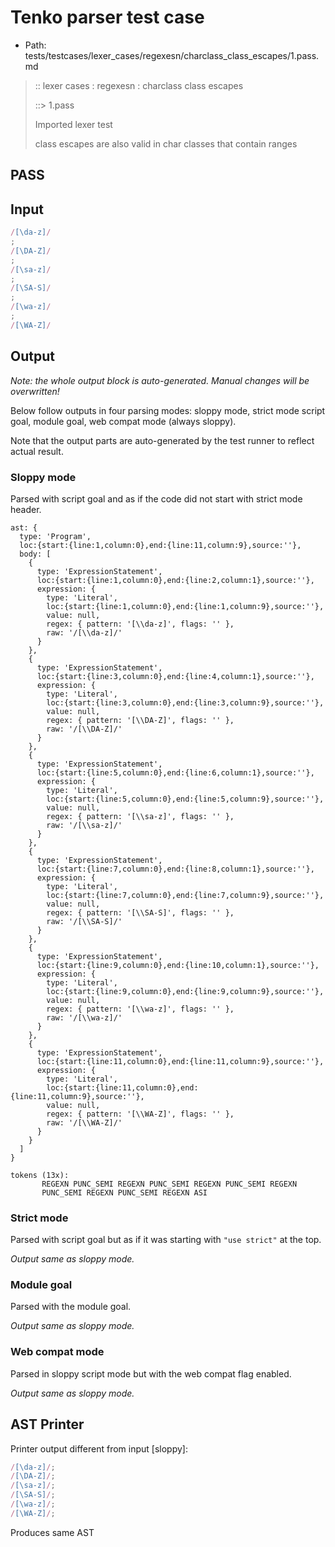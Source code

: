 # Tenko parser test case

- Path: tests/testcases/lexer_cases/regexesn/charclass_class_escapes/1.pass.md

> :: lexer cases : regexesn : charclass class escapes
>
> ::> 1.pass
>
> Imported lexer test
>
> class escapes are also valid in char classes that contain ranges

## PASS

## Input

`````js
/[\da-z]/
;
/[\DA-Z]/
;
/[\sa-z]/
;
/[\SA-S]/
;
/[\wa-z]/
;
/[\WA-Z]/
`````

## Output

_Note: the whole output block is auto-generated. Manual changes will be overwritten!_

Below follow outputs in four parsing modes: sloppy mode, strict mode script goal, module goal, web compat mode (always sloppy).

Note that the output parts are auto-generated by the test runner to reflect actual result.

### Sloppy mode

Parsed with script goal and as if the code did not start with strict mode header.

`````
ast: {
  type: 'Program',
  loc:{start:{line:1,column:0},end:{line:11,column:9},source:''},
  body: [
    {
      type: 'ExpressionStatement',
      loc:{start:{line:1,column:0},end:{line:2,column:1},source:''},
      expression: {
        type: 'Literal',
        loc:{start:{line:1,column:0},end:{line:1,column:9},source:''},
        value: null,
        regex: { pattern: '[\\da-z]', flags: '' },
        raw: '/[\\da-z]/'
      }
    },
    {
      type: 'ExpressionStatement',
      loc:{start:{line:3,column:0},end:{line:4,column:1},source:''},
      expression: {
        type: 'Literal',
        loc:{start:{line:3,column:0},end:{line:3,column:9},source:''},
        value: null,
        regex: { pattern: '[\\DA-Z]', flags: '' },
        raw: '/[\\DA-Z]/'
      }
    },
    {
      type: 'ExpressionStatement',
      loc:{start:{line:5,column:0},end:{line:6,column:1},source:''},
      expression: {
        type: 'Literal',
        loc:{start:{line:5,column:0},end:{line:5,column:9},source:''},
        value: null,
        regex: { pattern: '[\\sa-z]', flags: '' },
        raw: '/[\\sa-z]/'
      }
    },
    {
      type: 'ExpressionStatement',
      loc:{start:{line:7,column:0},end:{line:8,column:1},source:''},
      expression: {
        type: 'Literal',
        loc:{start:{line:7,column:0},end:{line:7,column:9},source:''},
        value: null,
        regex: { pattern: '[\\SA-S]', flags: '' },
        raw: '/[\\SA-S]/'
      }
    },
    {
      type: 'ExpressionStatement',
      loc:{start:{line:9,column:0},end:{line:10,column:1},source:''},
      expression: {
        type: 'Literal',
        loc:{start:{line:9,column:0},end:{line:9,column:9},source:''},
        value: null,
        regex: { pattern: '[\\wa-z]', flags: '' },
        raw: '/[\\wa-z]/'
      }
    },
    {
      type: 'ExpressionStatement',
      loc:{start:{line:11,column:0},end:{line:11,column:9},source:''},
      expression: {
        type: 'Literal',
        loc:{start:{line:11,column:0},end:{line:11,column:9},source:''},
        value: null,
        regex: { pattern: '[\\WA-Z]', flags: '' },
        raw: '/[\\WA-Z]/'
      }
    }
  ]
}

tokens (13x):
       REGEXN PUNC_SEMI REGEXN PUNC_SEMI REGEXN PUNC_SEMI REGEXN
       PUNC_SEMI REGEXN PUNC_SEMI REGEXN ASI
`````

### Strict mode

Parsed with script goal but as if it was starting with `"use strict"` at the top.

_Output same as sloppy mode._

### Module goal

Parsed with the module goal.

_Output same as sloppy mode._

### Web compat mode

Parsed in sloppy script mode but with the web compat flag enabled.

_Output same as sloppy mode._

## AST Printer

Printer output different from input [sloppy]:

````js
/[\da-z]/;
/[\DA-Z]/;
/[\sa-z]/;
/[\SA-S]/;
/[\wa-z]/;
/[\WA-Z]/;
````

Produces same AST
